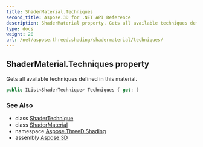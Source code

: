 ```yaml
---
title: ShaderMaterial.Techniques
second_title: Aspose.3D for .NET API Reference
description: ShaderMaterial property. Gets all available techniques defined in this material
type: docs
weight: 20
url: /net/aspose.threed.shading/shadermaterial/techniques/
---
```

## ShaderMaterial.Techniques property

Gets all available techniques defined in this material.

```csharp
public IList<ShaderTechnique> Techniques { get; }
```

### See Also

* class [ShaderTechnique](../../shadertechnique/)
* class [ShaderMaterial](../)
* namespace [Aspose.ThreeD.Shading](../../../aspose.threed.shading/)
* assembly [Aspose.3D](../../../)


